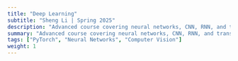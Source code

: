 ```yaml
---
title: "Deep Learning"
subtitle: "Sheng Li | Spring 2025"
description: "Advanced course covering neural networks, CNN, RNN, and transformers with practical applications."
summary: "Advanced course covering neural networks, CNN, RNN, and transformers with practical applications."
tags: ["PyTorch", "Neural Networks", "Computer Vision"]
weight: 1
---
```

